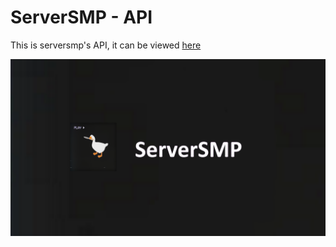 # ServerSMP - API

This is serversmp's API, it can be viewed [here](https://api.serversmp.xyz/)

![banner](https://github.com/Prince527GitHub/ServerSMP/blob/web/assets/banner-smp.png?raw=true)

